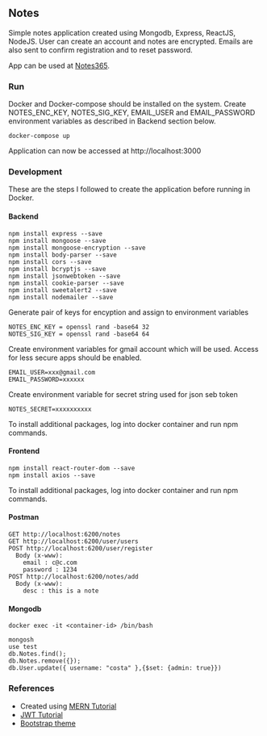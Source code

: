 ## Notes

Simple notes application created using Mongodb, Express, ReactJS, NodeJS. User can create an account and notes are encrypted. Emails are also sent to confirm registration and to reset password. 

App can be used at [Notes365](https://notes365.costa365.site).

### Run

Docker and Docker-compose should be installed on the system. Create NOTES_ENC_KEY, NOTES_SIG_KEY, EMAIL_USER and EMAIL_PASSWORD environment variables as described in Backend section below.

```console
docker-compose up
```

Application can now be accessed at http://localhost:3000


### Development

These are the steps I followed to create the application before running in Docker.

#### Backend

```console
npm install express --save
npm install mongoose --save
npm install mongoose-encryption --save
npm install body-parser --save
npm install cors --save
npm install bcryptjs --save
npm install jsonwebtoken --save
npm install cookie-parser --save
npm install sweetalert2 --save
npm install nodemailer --save
```

Generate pair of keys for encyption and assign to environment variables
```console
NOTES_ENC_KEY = openssl rand -base64 32
NOTES_SIG_KEY = openssl rand -base64 64
```

Create environment variables for gmail account which will be used. Access for less secure apps should be enabled.
```console
EMAIL_USER=xxx@gmail.com
EMAIL_PASSWORD=xxxxxx
```

Create environment variable for secret string used for json seb token
```console
NOTES_SECRET=xxxxxxxxxx
```

To install additional packages, log into docker container and run npm commands.

#### Frontend

```console
npm install react-router-dom --save
npm install axios --save
```

To install additional packages, log into docker container and run npm commands.

#### Postman

```console
GET http://localhost:6200/notes
GET http://localhost:6200/user/users
POST http://localhost:6200/user/register
  Body (x-www):
    email : c@c.com
    password : 1234
POST http://localhost:6200/notes/add
  Body (x-www):
    desc : this is a note
```

#### Mongodb

```console
docker exec -it <container-id> /bin/bash
```
```console
mongosh
use test
db.Notes.find();
db.Notes.remove({});
db.User.update({ username: "costa" },{$set: {admin: true}})
```

### References

- Created using [MERN Tutorial](https://medium.com/codebase/series-mern-from-scratch-to-a-robust-solution-1af15204e281)
- [JWT Tutorial](https://medium.com/@faizanv/authentication-for-your-react-and-express-application-w-json-web-tokens-923515826e0#4010)
- [Bootstrap theme](https://bootswatch.com/3/cerulean)
